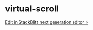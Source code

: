 # virtual-scroll

[Edit in StackBlitz next generation editor ⚡️](https://stackblitz.com/~/github.com/anassibnoualii/virtual-scroll)